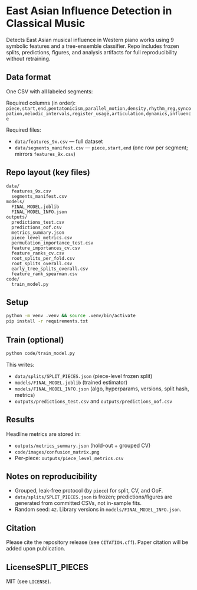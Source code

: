 # East Asian Influence Detection in Classical Music

Detects East Asian musical influence in Western piano works using 9 symbolic features and a tree-ensemble classifier. Repo includes frozen splits, predictions, figures, and analysis artifacts for full reproducibility without retraining.

## Data format

One CSV with all labeled segments:

Required columns (in order):
`piece,start,end,pentatonicism,parallel_motion,density,rhythm_reg,syncopation,melodic_intervals,register_usage,articulation,dynamics,influence`

Required files:

* `data/features_9x.csv` — full dataset
* `data/segments_manifest.csv` — `piece,start,end` (one row per segment; mirrors `features_9x.csv`)

## Repo layout (key files)

```
data/
  features_9x.csv
  segments_manifest.csv
models/
  FINAL_MODEL.joblib
  FINAL_MODEL_INFO.json
outputs/
  predictions_test.csv
  predictions_oof.csv
  metrics_summary.json
  piece_level_metrics.csv
  permutation_importance_test.csv
  feature_importances_cv.csv
  feature_ranks_cv.csv
  root_splits_per_fold.csv
  root_splits_overall.csv
  early_tree_splits_overall.csv
  feature_rank_spearman.csv
code/
  train_model.py
```

## Setup

```bash
python -m venv .venv && source .venv/bin/activate
pip install -r requirements.txt
```

## Train (optional)


```bash
python code/train_model.py
```

This writes:

* `data/splits/SPLIT_PIECES.json` (piece-level frozen split)
* `models/FINAL_MODEL.joblib` (trained estimator)
* `models/FINAL_MODEL_INFO.json` (algo, hyperparams, versions, split hash, metrics)
* `outputs/predictions_test.csv` and `outputs/predictions_oof.csv`

## Results

Headline metrics are stored in:

* `outputs/metrics_summary.json` (hold-out + grouped CV)
* `code/images/confusion_matrix.png`
* Per-piece: `outputs/piece_level_metrics.csv`

## Notes on reproducibility

* Grouped, leak-free protocol (by `piece`) for split, CV, and OoF.
* `data/splits/SPLIT_PIECES.json` is frozen; predictions/figures are generated from committed CSVs, not in-sample fits.
* Random seed: `42`. Library versions in `models/FINAL_MODEL_INFO.json`.

## Citation

Please cite the repository release (see `CITATION.cff`).
Paper citation will be added upon publication.

## LicenseSPLIT_PIECES

MIT (see `LICENSE`).